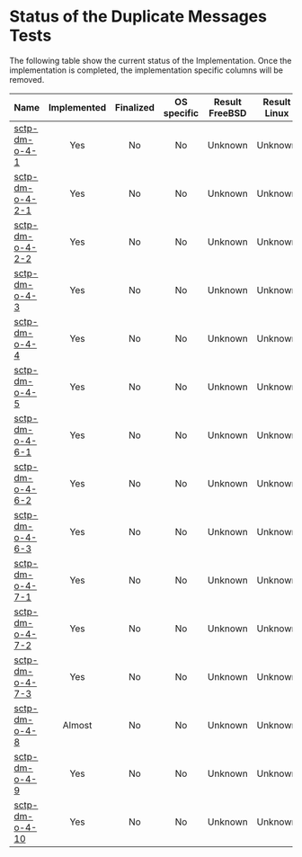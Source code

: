 # Status of the Duplicate Messages Tests

The following table show the current status of the Implementation. Once the implementation is completed, the implementation specific columns will be removed.

| Name                                  | Implemented | Finalized | OS specific | Result FreeBSD | Result Linux |
|:--------------------------------------|:-----------:|:---------:|:-----------:|:--------------:|:------------:|
|[sctp-dm-o-4-1](sctp-dm-o-4-1.pkt)     | Yes         | No        | No          | Unknown        | Unknown      |
|[sctp-dm-o-4-2-1](sctp-dm-o-4-2-1.pkt) | Yes         | No        | No          | Unknown        | Unknown      |
|[sctp-dm-o-4-2-2](sctp-dm-o-4-2-2.pkt) | Yes         | No        | No          | Unknown        | Unknown      |
|[sctp-dm-o-4-3](sctp-dm-o-4-3.pkt)     | Yes         | No        | No          | Unknown        | Unknown      |
|[sctp-dm-o-4-4](sctp-dm-o-4-4.pkt)     | Yes         | No        | No          | Unknown        | Unknown      |
|[sctp-dm-o-4-5](sctp-dm-o-4-5.pkt)     | Yes         | No        | No          | Unknown        | Unknown      |
|[sctp-dm-o-4-6-1](sctp-dm-o-4-6-1.pkt) | Yes         | No        | No          | Unknown        | Unknown      |
|[sctp-dm-o-4-6-2](sctp-dm-o-4-6-2.pkt) | Yes         | No        | No          | Unknown        | Unknown      |
|[sctp-dm-o-4-6-3](sctp-dm-o-4-6-3.pkt) | Yes         | No        | No          | Unknown        | Unknown      |
|[sctp-dm-o-4-7-1](sctp-dm-o-4-7-1.pkt) | Yes         | No        | No          | Unknown        | Unknown      |
|[sctp-dm-o-4-7-2](sctp-dm-o-4-7-2.pkt) | Yes         | No        | No          | Unknown        | Unknown      |
|[sctp-dm-o-4-7-3](sctp-dm-o-4-7-3.pkt) | Yes         | No        | No          | Unknown        | Unknown      |
|[sctp-dm-o-4-8](sctp-dm-o-4-8.pkt)     | Almost      | No        | No          | Unknown        | Unknown      |
|[sctp-dm-o-4-9](sctp-dm-o-4-9.pkt)     | Yes         | No        | No          | Unknown        | Unknown      |
|[sctp-dm-o-4-10](sctp-dm-o-4-10.pkt)   | Yes         | No        | No          | Unknown        | Unknown      |
